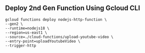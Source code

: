 ## Deploy 2nd Gen Function Using Gcloud CLI

```
gcloud functions deploy nodejs-http-function \
--gen2 \
--runtime=nodejs18 \
--region=us-east1 \
--source=./cloud-functions/upload-youtube-video \
--entry-point=uploadYoutubeVideo \
--trigger-http

```
